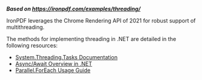 ***Based on <https://ironpdf.com/examples/threading/>***

IronPDF leverages the Chrome Rendering API of 2021 for robust support of multithreading.

The methods for implementing threading in .NET are detailed in the following resources:

- [System.Threading.Tasks Documentation](https://docs.microsoft.com/en-us/dotnet/api/system.threading.tasks?view=net-5.0)
- [Async/Await Overview in .NET](https://docs.microsoft.com/en-us/dotnet/csharp/programming-guide/concepts/async/)
- [Parallel.ForEach Usage Guide](https://docs.microsoft.com/en-us/dotnet/standard/parallel-programming/how-to-use-parallel-foreach-to-speed-up-operations)